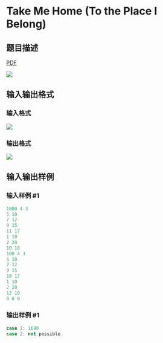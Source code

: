 # Take Me Home (To the Place I Belong)

## 题目描述

[problemUrl]: https://uva.onlinejudge.org/index.php?option=com_onlinejudge&Itemid=8&category=24&page=show_problem&problem=2209

[PDF](https://uva.onlinejudge.org/external/112/p11252.pdf)

![](https://cdn.luogu.com.cn/upload/vjudge_pic/UVA11252/76ad4c356a41c0c8019653ebcbf42e4f015f357e.png)

## 输入输出格式

### 输入格式

![](https://cdn.luogu.com.cn/upload/vjudge_pic/UVA11252/4d7019d5eb60e69e1fa0d5cff8bc68b89cd2a2ba.png)

### 输出格式

![](https://cdn.luogu.com.cn/upload/vjudge_pic/UVA11252/d14434763ecac18744bc42a809ce81cb58371780.png)

## 输入输出样例

### 输入样例 #1

```cpp
1000 4 3
5 10
7 12
9 15
11 17
1 10
2 20
10 10
100 4 3
5 10
7 12
9 15
10 17
1 10
2 20
12 10
0 0 0
```


### 输出样例 #1

```cpp
case 1: 1680
case 2: not possible
```


